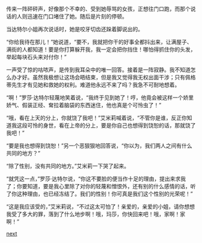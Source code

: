 
传来一阵砰砰声，好像那个不幸的、受到她辱骂的女孩，正想往门口跑，而那个说话的人则迅速在门口堵住了她。随后是片刻的停顿。

当达特尔小姐再次说话时，她是咬牙切齿还跺着脚说出的。

“你给我待在那儿！”她说道，“要不，我就把你干的好事全都抖出来，让满屋子、满街的人都知道！要是你打算躲开我，我一定会把你挡住！哪怕得抓住你的头发，举起每块石头来对付你！”

一声受了惊的咕哝声，是传到我耳朵中的唯一回答。接着是一阵寂静。我不知道怎么办才好。虽然我极想让这场会晤结束，但是我又觉得我无权出面干涉；只有佩格蒂先生才有见她和救她的权利。难道他永远不来了吗？我急不可耐地想着。

“啊！”罗莎·达特尔轻蔑地笑着说，“我终于见到她了！哼，他竟会被这样一个娇里娇气、假装正经、耷拉着脑袋的东西迷住，他也真是个可怜虫了！”

“哦，看在上天的分上，你就饶了我吧！”艾米莉喊着说，“不管你是谁，反正你知道我这段可怜的身世，看在上帝的分上，要是你自己也想得到饶恕的话，那就饶了我吧！”

“要是我也想得到饶恕！”另一个恶狠狠地回答说，“你以为，我们两人之间有什么共同的地方？”

“除了性别，没有共同的地方。”艾米莉一下哭了起来。

“就凭这一点，”罗莎·达特尔说，“你这不要脸的便当作十足的理由，提出来求我了；你要知道，要是我心里除了对你的轻蔑和憎恨外，还有别的什么感情的话，听了你这种理由，也已经冻结了。我们的性别！你可真是我们这个性别的光荣呢！”

“这是我应该受的，”艾米莉说，“不过这太可怕了！亲爱的，亲爱的小姐，请你想想我受了多大的罪，落到了什么地步啊！哦，玛莎，你快回来吧！哦，家啊！家啊！”

[next](page636.md)